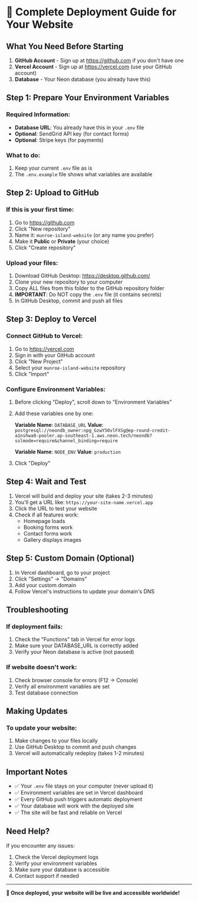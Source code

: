 # 🚀 Complete Deployment Guide for Your Website

## What You Need Before Starting

1. **GitHub Account** - Sign up at https://github.com if you don't have one
2. **Vercel Account** - Sign up at https://vercel.com (use your GitHub account)
3. **Database** - Your Neon database (you already have this)

## Step 1: Prepare Your Environment Variables

### Required Information:
- **Database URL**: You already have this in your `.env` file
- **Optional**: SendGrid API key (for contact forms)
- **Optional**: Stripe keys (for payments)

### What to do:
1. Keep your current `.env` file as is
2. The `.env.example` file shows what variables are available

## Step 2: Upload to GitHub

### If this is your first time:
1. Go to https://github.com
2. Click "New repository"
3. Name it: `munroe-island-website` (or any name you prefer)
4. Make it **Public** or **Private** (your choice)
5. Click "Create repository"

### Upload your files:
1. Download GitHub Desktop: https://desktop.github.com/
2. Clone your new repository to your computer
3. Copy ALL files from this folder to the GitHub repository folder
4. **IMPORTANT**: Do NOT copy the `.env` file (it contains secrets)
5. In GitHub Desktop, commit and push all files

## Step 3: Deploy to Vercel

### Connect GitHub to Vercel:
1. Go to https://vercel.com
2. Sign in with your GitHub account
3. Click "New Project"
4. Select your `munroe-island-website` repository
5. Click "Import"

### Configure Environment Variables:
1. Before clicking "Deploy", scroll down to "Environment Variables"
2. Add these variables one by one:

   **Variable Name**: `DATABASE_URL`
   **Value**: `postgresql://neondb_owner:npg_GzwY50vlFXSg@ep-round-credit-a1nshwa8-pooler.ap-southeast-1.aws.neon.tech/neondb?sslmode=require&channel_binding=require`

   **Variable Name**: `NODE_ENV`
   **Value**: `production`

3. Click "Deploy"

## Step 4: Wait and Test

1. Vercel will build and deploy your site (takes 2-3 minutes)
2. You'll get a URL like: `https://your-site-name.vercel.app`
3. Click the URL to test your website
4. Check if all features work:
   - Homepage loads
   - Booking forms work
   - Contact forms work
   - Gallery displays images

## Step 5: Custom Domain (Optional)

1. In Vercel dashboard, go to your project
2. Click "Settings" → "Domains"
3. Add your custom domain
4. Follow Vercel's instructions to update your domain's DNS

## Troubleshooting

### If deployment fails:
1. Check the "Functions" tab in Vercel for error logs
2. Make sure your DATABASE_URL is correctly added
3. Verify your Neon database is active (not paused)

### If website doesn't work:
1. Check browser console for errors (F12 → Console)
2. Verify all environment variables are set
3. Test database connection

## Making Updates

### To update your website:
1. Make changes to your files locally
2. Use GitHub Desktop to commit and push changes
3. Vercel will automatically redeploy (takes 1-2 minutes)

## Important Notes

- ✅ Your `.env` file stays on your computer (never upload it)
- ✅ Environment variables are set in Vercel dashboard
- ✅ Every GitHub push triggers automatic deployment
- ✅ Your database will work with the deployed site
- ✅ The site will be fast and reliable on Vercel

## Need Help?

If you encounter any issues:
1. Check the Vercel deployment logs
2. Verify your environment variables
3. Make sure your database is accessible
4. Contact support if needed

---

**🎉 Once deployed, your website will be live and accessible worldwide!**